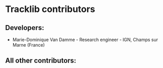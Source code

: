 Tracklib contributors
=======================


## Developers:

* Marie-Dominique Van Damme - Research engineer - IGN, Champs sur Marne (France)


## All other contributors:




